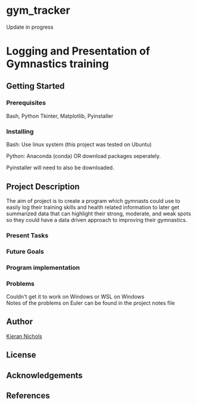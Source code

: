 # gym_tracker
Update in progress

# Logging and Presentation of Gymnastics training

## Getting Started

### Prerequisites
Bash, Python
Tkinter, Matplotlib,
Pyinstaller

### Installing

Bash: Use linux system (this project was tested on Ubuntu)

Python: Anaconda (conda) OR download packages seperately.

Pyinstaller will need to also be downloaded.


## Project Description

The aim of project is to create a program which gymnasts could use to easily log their training skills and health related information to later get summarized data that can highlight their strong, moderate, and weak spots so they could have a data driven approach to improving their gymnastics.  

### Present Tasks

### Future Goals
 
### Program implementation

### Problems

Couldn't get it to work on Windows or WSL on Windows  
Notes of the problems on Euler can be found in the project notes file


## Author

[Kieran Nichols](https://github.com/kieran-nichols)

## License

## Acknowledgements

## References

